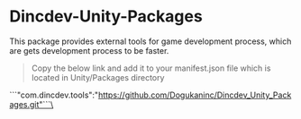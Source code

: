 # Dincdev-Unity-Packages

This package provides external tools for game development process, which are gets development process to be faster.

> Copy the below link and add it to your manifest.json file which is located in Unity/Packages directory

\```"com.dincdev.tools":"https://github.com/Dogukaninc/Dincdev_Unity_Packages.git"```\
